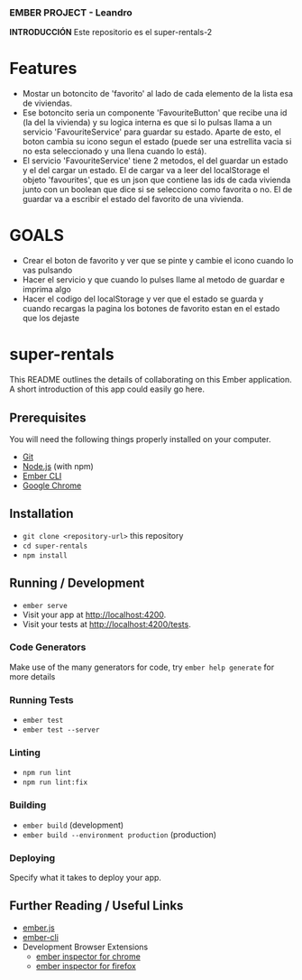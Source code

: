 ### EMBER PROJECT - Leandro ###

**INTRODUCCIÓN**
Este repositorio es el super-rentals-2


# Features

- Mostar un botoncito de 'favorito' al lado de cada elemento de la lista esa de viviendas.
- Ese botoncito seria un componente 'FavouriteButton' que recibe una id (la del la vivienda) y su logica interna es que si lo pulsas llama a un servicio 'FavouriteService' para guardar su estado. Aparte de esto, el boton cambia su icono segun el estado (puede ser una estrellita vacia si no esta seleccionado y una llena cuando lo está).
- El servicio 'FavouriteService' tiene 2 metodos, el del guardar un estado y el del cargar un estado.
El de cargar va a leer del localStorage el objeto 'favourites', que es un json que contiene las ids de cada vivienda junto con un boolean que dice si se selecciono como favorita o no.
El de guardar va a escribir el estado del favorito de una vivienda.


# GOALS

- Crear el boton de favorito y ver que se pinte y cambie el icono cuando lo vas pulsando
- Hacer el servicio y que cuando lo pulses llame al metodo de guardar e imprima algo
- Hacer el codigo del localStorage y ver que el estado se guarda y cuando recargas la pagina los botones de favorito estan en el estado que los dejaste

# super-rentals

This README outlines the details of collaborating on this Ember application.
A short introduction of this app could easily go here.

## Prerequisites

You will need the following things properly installed on your computer.

* [Git](https://git-scm.com/)
* [Node.js](https://nodejs.org/) (with npm)
* [Ember CLI](https://cli.emberjs.com/release/)
* [Google Chrome](https://google.com/chrome/)

## Installation

* `git clone <repository-url>` this repository
* `cd super-rentals`
* `npm install`

## Running / Development

* `ember serve`
* Visit your app at [http://localhost:4200](http://localhost:4200).
* Visit your tests at [http://localhost:4200/tests](http://localhost:4200/tests).

### Code Generators

Make use of the many generators for code, try `ember help generate` for more details

### Running Tests

* `ember test`
* `ember test --server`

### Linting

* `npm run lint`
* `npm run lint:fix`

### Building

* `ember build` (development)
* `ember build --environment production` (production)

### Deploying

Specify what it takes to deploy your app.

## Further Reading / Useful Links

* [ember.js](https://emberjs.com/)
* [ember-cli](https://cli.emberjs.com/release/)
* Development Browser Extensions
  * [ember inspector for chrome](https://chrome.google.com/webstore/detail/ember-inspector/bmdblncegkenkacieihfhpjfppoconhi)
  * [ember inspector for firefox](https://addons.mozilla.org/en-US/firefox/addon/ember-inspector/)
